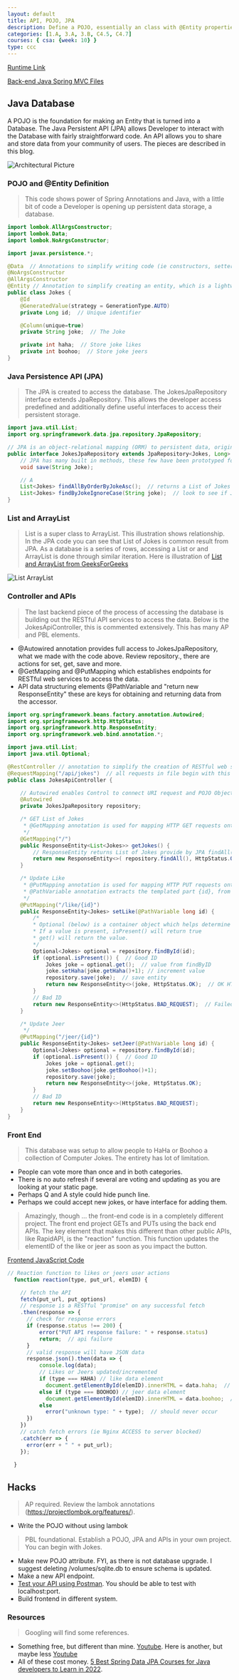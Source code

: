 ```yaml
---
layout: default
title: API, POJO, JPA
description: Define a POJO, essentially an class with @Entity properties that enables it to be used with Spring Boot in the process of making a database.  Continue by creating API and JPA to enable frontend to request, backend to write to database and respond.
categories: [1.A, 3.A, 3.B, C4.5, C4.7]
courses: { csa: {week: 10} }
type: ccc
---
```


[Runtime Link](https://nighthawkcoders.github.io/APCSA/data/jokes)


[Back-end Java Spring MVC Files](https://github.com/nighthawkcoders/spring_portfolio/tree/master/src/main/java/com/nighthawk/spring_portfolio/mvc/jokes)

## Java Database
A POJO is the foundation for making an Entity that is turned into a Database.  The Java Persistent API (JPA) allows Developer to interact with the Database with fairly straightforward code.  An API allows you to share and store data from your community of users.  The pieces are described in this blog.

![Architectural Picture]({{site.baseurl}}/images/pojo_jpa.png)

### POJO and @Entity Definition
> This code shows power of Spring Annotations and Java, with a little bit of code a Developer is opening up persistent data storage, a database.

```java
import lombok.AllArgsConstructor;
import lombok.Data;
import lombok.NoArgsConstructor;

import javax.persistence.*;

@Data  // Annotations to simplify writing code (ie constructors, setters)
@NoArgsConstructor
@AllArgsConstructor
@Entity // Annotation to simplify creating an entity, which is a lightweight persistence domain object. Typically, an entity represents a table in a relational database, and each entity instance corresponds to a row in that table.
public class Jokes {
    @Id
    @GeneratedValue(strategy = GenerationType.AUTO)
    private Long id;  // Unique identifier

    @Column(unique=true)
    private String joke;  // The Joke

    private int haha;  // Store joke likes
    private int boohoo;  // Store joke jeers
}
```

### Java Persistence API (JPA)
> The JPA is created to access the database. The JokesJpaRepository interface extends JpaRepository.  This allows the developer access predefined and additionally define  useful interfaces to access their persistent storage.

```java
import java.util.List;
import org.springframework.data.jpa.repository.JpaRepository;

// JPA is an object-relational mapping (ORM) to persistent data, originally relational databases (SQL). Today JPA implementations has been extended for NoSQL.
public interface JokesJpaRepository extends JpaRepository<Jokes, Long> {
    // JPA has many built in methods, these few have been prototyped for this application
    void save(String Joke);

    // A
    List<Jokes> findAllByOrderByJokeAsc();  // returns a List of Jokes in Ascending order
    List<Jokes> findByJokeIgnoreCase(String joke);  // look to see if Joke(s) exist
}
```

### List and ArrayList
> List is a super class to ArrayList.  This illustration shows relationship.  In the JPA code you can see that List of Jokes is common result from JPA.  As a database is a series of rows, accessing a List or and ArrayList is done through similar iteration.  Here is illustration of [List and ArrayList from GeeksForGeeks](https://www.geeksforgeeks.org/difference-between-list-and-arraylist-in-java/)

![List ArrayList]({{site.baseurl}}/images/list.png)

### Controller and APIs
> The last backend piece of the process of accessing the database is building out the RESTful API services to access the data.  Below is the JokesApiController, this is commented extensively.  This has many AP and PBL elements.
- @Autowired annotation provides full access to JokesJpaRepository, what we made with the code above.  Review repository.<actions>, there are actions for set, get, save and more.
- @GetMapping and @PutMapping which establishes endpoints for RESTful web services to access the data.
- API data structuring elements @PathVariable and "return new ResponseEntity" these are keys for obtaining and returning data from the accessor.


```java
import org.springframework.beans.factory.annotation.Autowired;
import org.springframework.http.HttpStatus;
import org.springframework.http.ResponseEntity;
import org.springframework.web.bind.annotation.*;

import java.util.List;
import java.util.Optional;

@RestController // annotation to simplify the creation of RESTful web services
@RequestMapping("/api/jokes")  // all requests in file begin with this URI
public class JokesApiController {

    // Autowired enables Control to connect URI request and POJO Object to easily for Database CRUD operations
    @Autowired
    private JokesJpaRepository repository;

    /* GET List of Jokes
     * @GetMapping annotation is used for mapping HTTP GET requests onto specific handler methods.
     */
    @GetMapping("/")
    public ResponseEntity<List<Jokes>> getJokes() {
        // ResponseEntity returns List of Jokes provide by JPA findAll()
        return new ResponseEntity<>( repository.findAll(), HttpStatus.OK);
    }

    /* Update Like
     * @PutMapping annotation is used for mapping HTTP PUT requests onto specific handler methods.
     * @PathVariable annotation extracts the templated part {id}, from the URI
     */
    @PutMapping("/like/{id}")
    public ResponseEntity<Jokes> setLike(@PathVariable long id) {
        /* 
        * Optional (below) is a container object which helps determine if a result is present. 
        * If a value is present, isPresent() will return true
        * get() will return the value.
        */
        Optional<Jokes> optional = repository.findById(id);
        if (optional.isPresent()) {  // Good ID
            Jokes joke = optional.get();  // value from findByID
            joke.setHaha(joke.getHaha()+1); // increment value
            repository.save(joke);  // save entity
            return new ResponseEntity<>(joke, HttpStatus.OK);  // OK HTTP response: status code, headers, and body
        }
        // Bad ID
        return new ResponseEntity<>(HttpStatus.BAD_REQUEST);  // Failed HTTP response: status code, headers, and body
    }

    /* Update Jeer
     */
    @PutMapping("/jeer/{id}")
    public ResponseEntity<Jokes> setJeer(@PathVariable long id) {
        Optional<Jokes> optional = repository.findById(id);
        if (optional.isPresent()) {  // Good ID
            Jokes joke = optional.get();
            joke.setBoohoo(joke.getBoohoo()+1);
            repository.save(joke);
            return new ResponseEntity<>(joke, HttpStatus.OK);
        }
        // Bad ID
        return new ResponseEntity<>(HttpStatus.BAD_REQUEST);
    }
}
```

### Front End
> This database was setup to allow people to HaHa or Boohoo a collection of Computer Jokes.  The entirety has lot of limitation.  

- People can vote more than once and in both categories.
- There is no auto refresh if several are voting and updating as you are looking at your static page.
- Perhaps Q and A style could hide punch line.
- Perhaps we could accept new jokes, or have interface for adding them.

> Amazingly, though ... the front-end code is in a completely different project.  The front end project GETs and PUTs using the back end APIs.  The key element that makes this different than other public APIs, like RapidAPI, is the "reaction" function.  This function updates the elementID of the like or jeer as soon as you impact the button.

[Frontend JavaScript Code](https://github.com/nighthawkcoders/APCSA/blob/master/_posts/2022-07-10-PBL-jokes.md)

```javascript
// Reaction function to likes or jeers user actions
  function reaction(type, put_url, elemID) {

    // fetch the API
    fetch(put_url, put_options)
    // response is a RESTful "promise" on any successful fetch
    .then(response => {
      // check for response errors
      if (response.status !== 200) {
          error("PUT API response failure: " + response.status)
          return;  // api failure
      }
      // valid response will have JSON data
      response.json().then(data => {
          console.log(data);
          // Likes or Jeers updated/incremented
          if (type === HAHA) // like data element
            document.getElementById(elemID).innerHTML = data.haha;  // fetched haha data assigned to haha Document Object Model (DOM)
          else if (type === BOOHOO) // jeer data element
            document.getElementById(elemID).innerHTML = data.boohoo;  // fetched boohoo data assigned to boohoo Document Object Model (DOM)
          else
            error("unknown type: " + type);  // should never occur
      })
    })
    // catch fetch errors (ie Nginx ACCESS to server blocked)
    .catch(err => {
      error(err + " " + put_url);
    });
    
  }
```

## Hacks
> AP required.  Review the lambok annotations (https://projectlombok.org/features/).  
- Write the POJO without using lambok

> PBL foundational.  Establish a POJO, JPA and APIs in your own project.  You can begin with Jokes.
- Make new POJO attribute.  FYI, as there is not database upgrade.  I suggest deleting /volumes/sqlite.db to ensure schema is updated.
- Make a new API endpoint.
- [Test your API using Postman](https://www.geeksforgeeks.org/basics-of-api-testing-using-postman/).  You should be able to test with localhost:port.
- Build frontend in different system.

### Resources
> Googling will find some references.  
- Something free, but different than mine. [Youtube](https://www.youtube.com/watch?v=8SGI_XS5OPw).  Here is another, but maybe less [Youtube](https://www.youtube.com/watch?v=MaI0_XdpdP8)
- All of these cost money.  [5 Best Spring Data JPA Courses for Java developers to Learn in 2022](https://medium.com/javarevisited/5-best-spring-data-jpa-courses-for-java-developers-45e6438be3c9). 
